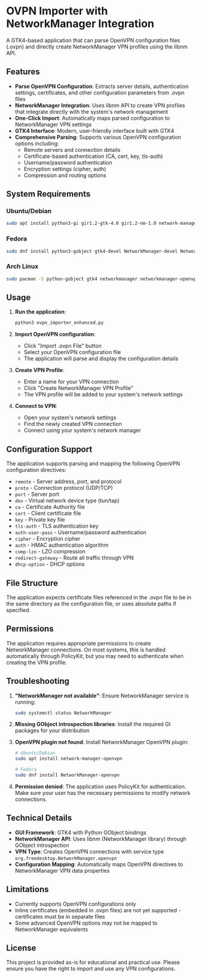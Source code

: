 # OVPN Importer with NetworkManager Integration

A GTK4-based application that can parse OpenVPN configuration files (.ovpn) and directly create NetworkManager VPN profiles using the libnm API.

## Features

- **Parse OpenVPN Configuration**: Extracts server details, authentication settings, certificates, and other configuration parameters from .ovpn files
- **NetworkManager Integration**: Uses libnm API to create VPN profiles that integrate directly with the system's network management
- **One-Click Import**: Automatically maps parsed configuration to NetworkManager VPN settings
- **GTK4 Interface**: Modern, user-friendly interface built with GTK4
- **Comprehensive Parsing**: Supports various OpenVPN configuration options including:
  - Remote servers and connection details
  - Certificate-based authentication (CA, cert, key, tls-auth)
  - Username/password authentication
  - Encryption settings (cipher, auth)
  - Compression and routing options

## System Requirements

### Ubuntu/Debian
```bash
sudo apt install python3-gi gir1.2-gtk-4.0 gir1.2-nm-1.0 network-manager network-manager-openvpn network-manager-openvpn-gnome
```

### Fedora
```bash
sudo dnf install python3-gobject gtk4-devel NetworkManager-devel NetworkManager-openvpn NetworkManager-openvpn-gnome
```

### Arch Linux
```bash
sudo pacman -S python-gobject gtk4 networkmanager networkmanager-openvpn
```

## Usage

1. **Run the application**:
   ```bash
   python3 ovpn_importer_enhanced.py
   ```

2. **Import OpenVPN configuration**:
   - Click "Import .ovpn File" button
   - Select your OpenVPN configuration file
   - The application will parse and display the configuration details

3. **Create VPN Profile**:
   - Enter a name for your VPN connection
   - Click "Create NetworkManager VPN Profile"
   - The VPN profile will be added to your system's network settings

4. **Connect to VPN**:
   - Open your system's network settings
   - Find the newly created VPN connection
   - Connect using your system's network manager

## Configuration Support

The application supports parsing and mapping the following OpenVPN configuration directives:

- `remote` - Server address, port, and protocol
- `proto` - Connection protocol (UDP/TCP)
- `port` - Server port
- `dev` - Virtual network device type (tun/tap)
- `ca` - Certificate Authority file
- `cert` - Client certificate file
- `key` - Private key file
- `tls-auth` - TLS authentication key
- `auth-user-pass` - Username/password authentication
- `cipher` - Encryption cipher
- `auth` - HMAC authentication algorithm
- `comp-lzo` - LZO compression
- `redirect-gateway` - Route all traffic through VPN
- `dhcp-option` - DHCP options

## File Structure

The application expects certificate files referenced in the .ovpn file to be in the same directory as the configuration file, or uses absolute paths if specified.

## Permissions

The application requires appropriate permissions to create NetworkManager connections. On most systems, this is handled automatically through PolicyKit, but you may need to authenticate when creating the VPN profile.

## Troubleshooting

1. **"NetworkManager not available"**: Ensure NetworkManager service is running:
   ```bash
   sudo systemctl status NetworkManager
   ```

2. **Missing GObject introspection libraries**: Install the required GI packages for your distribution

3. **OpenVPN plugin not found**: Install NetworkManager OpenVPN plugin:
   ```bash
   # Ubuntu/Debian
   sudo apt install network-manager-openvpn
   
   # Fedora
   sudo dnf install NetworkManager-openvpn
   ```

4. **Permission denied**: The application uses PolicyKit for authentication. Make sure your user has the necessary permissions to modify network connections.

## Technical Details

- **GUI Framework**: GTK4 with Python GObject bindings
- **NetworkManager API**: Uses libnm (NetworkManager library) through GObject introspection
- **VPN Type**: Creates OpenVPN connections with service type `org.freedesktop.NetworkManager.openvpn`
- **Configuration Mapping**: Automatically maps OpenVPN directives to NetworkManager VPN data properties

## Limitations

- Currently supports OpenVPN configurations only
- Inline certificates (embedded in .ovpn files) are not yet supported - certificates must be in separate files
- Some advanced OpenVPN options may not be mapped to NetworkManager equivalents

## License

This project is provided as-is for educational and practical use. Please ensure you have the right to import and use any VPN configurations.
